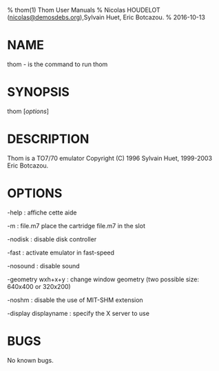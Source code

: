 % thom(1) Thom User Manuals
% Nicolas HOUDELOT (nicolas@demosdebs.org),Sylvain Huet, Eric Botcazou.
% 2016-10-13

# NAME
thom - is the command to run thom 

# SYNOPSIS
thom [*options*]

# DESCRIPTION
Thom is a TO7/70 emulator
Copyright (C) 1996 Sylvain Huet, 1999-2003 Eric Botcazou.

# OPTIONS
\-help
:   affiche cette aide

\-m 
:   file.m7              place the cartridge file.m7 in the slot

\-nodisk
:   disable disk controller

\-fast
:   activate emulator in fast-speed

\-nosound
:   disable sound

\-geometry wxh+x+y
:   change window geometry (two possible size: 640x400 or 320x200)

\-noshm
:   disable the use of MIT-SHM extension

\-display displayname
:   specify the X server to use

# BUGS
No known bugs.

